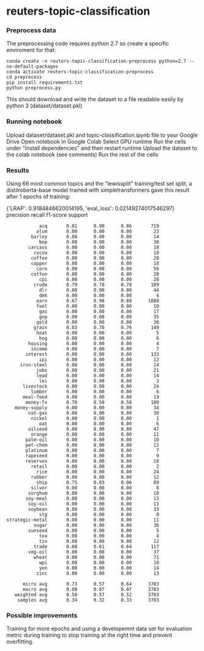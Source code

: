 # reuters-topic-classification
### Preprocess data
The preprocessing code requires python 2.7 so create a specific enviroment for that:
```
conda create -n reuters-topic-classification-preprocess python=2.7 --no-default-packages
conda activate reuters-topic-classification-preprocess
cd preprocess
pip install requirements.txt
python preprocess.py
```
This should download and write the dataset to a file readable easily by python 3 (dataset/dataset.pkl)

### Running notebook
Upload dataset/dataset.pkl and topic-classification.ipynb file to your Google Drive
Open notebook in Google Colab
Select GPU runtime
Run the cells under "Install dependencies" and then restart runtime
Upload the dataset to the colab notebook (see comments)
Run the rest of the cells

### Results
Using 66 most common topics and the "lewissplit" training/test set split, a distilroberta-base model trained with simpletransformers gave this result after 1 epochs of training:

{'LRAP': 0.9184846620014195, 'eval_loss': 0.02149274017546297}
                     precision    recall  f1-score   support

                acq       0.81      0.90      0.86       719
               alum       0.00      0.00      0.00        23
             barley       0.00      0.00      0.00        14
                bop       0.00      0.00      0.00        30
            carcass       0.00      0.00      0.00        18
              cocoa       0.00      0.00      0.00        18
             coffee       0.00      0.00      0.00        28
             copper       0.00      0.00      0.00        18
               corn       0.00      0.00      0.00        56
             cotton       0.00      0.00      0.00        20
                cpi       0.00      0.00      0.00        28
              crude       0.79      0.78      0.78       189
                dlr       0.00      0.00      0.00        44
                dmk       0.00      0.00      0.00         4
               earn       0.67      0.98      0.80      1088
               fuel       0.00      0.00      0.00        10
                gas       0.00      0.00      0.00        17
                gnp       0.00      0.00      0.00        35
               gold       0.00      0.00      0.00        30
              grain       0.83      0.70      0.76       149
               heat       0.00      0.00      0.00         5
                hog       0.00      0.00      0.00         6
            housing       0.00      0.00      0.00         4
             income       0.00      0.00      0.00         7
           interest       0.00      0.00      0.00       133
                ipi       0.00      0.00      0.00        12
         iron-steel       0.00      0.00      0.00        14
               jobs       0.00      0.00      0.00        21
               lead       0.00      0.00      0.00        14
                lei       0.00      0.00      0.00         3
          livestock       0.00      0.00      0.00        24
             lumber       0.00      0.00      0.00         6
          meal-feed       0.00      0.00      0.00        19
           money-fx       0.70      0.50      0.58       180
       money-supply       0.00      0.00      0.00        34
            nat-gas       0.00      0.00      0.00        30
             nickel       0.00      0.00      0.00         1
                oat       0.00      0.00      0.00         6
            oilseed       0.00      0.00      0.00        47
             orange       0.00      0.00      0.00        11
           palm-oil       0.00      0.00      0.00        10
           pet-chem       0.00      0.00      0.00        12
           platinum       0.00      0.00      0.00         7
           rapeseed       0.00      0.00      0.00         9
           reserves       0.00      0.00      0.00        18
             retail       0.00      0.00      0.00         2
               rice       0.00      0.00      0.00        24
             rubber       0.00      0.00      0.00        12
               ship       0.75      0.03      0.06        89
             silver       0.00      0.00      0.00         8
            sorghum       0.00      0.00      0.00        10
           soy-meal       0.00      0.00      0.00        13
            soy-oil       0.00      0.00      0.00        11
            soybean       0.00      0.00      0.00        33
                stg       0.00      0.00      0.00         0
    strategic-metal       0.00      0.00      0.00        11
              sugar       0.00      0.00      0.00        36
            sunseed       0.00      0.00      0.00         5
                tea       0.00      0.00      0.00         4
                tin       0.00      0.00      0.00        12
              trade       0.68      0.61      0.64       117
            veg-oil       0.00      0.00      0.00        37
              wheat       0.00      0.00      0.00        71
                wpi       0.00      0.00      0.00        10
                yen       0.00      0.00      0.00        14
               zinc       0.00      0.00      0.00        13

          micro avg       0.73      0.57      0.64      3703
          macro avg       0.08      0.07      0.07      3703
       weighted avg       0.50      0.57      0.52      3703
        samples avg       0.34      0.32      0.33      3703

### Possible improvements
Training for more epochs and using a developemnt data set for evaluation metric during training to stop training at the right time and prevent overfitting.
